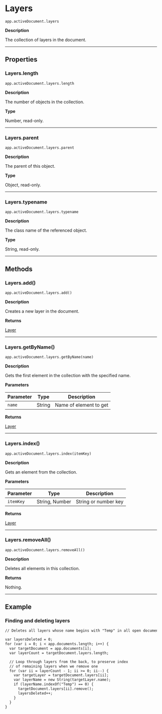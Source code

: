 # Layers

`app.activeDocument.layers`

**Description**

The collection of layers in the document.

---

## Properties

### Layers.length

`app.activeDocument.layers.length`

**Description**

The number of objects in the collection.

**Type**

Number, read-only.

---

### Layers.parent

`app.activeDocument.layers.parent`

**Description**

The parent of this object.

**Type**

Object, read-only.

---

### Layers.typename

`app.activeDocument.layers.typename`

**Description**

The class name of the referenced object.

**Type**

String, read-only.

---

## Methods

### Layers.add()

`app.activeDocument.layers.add()`

**Description**

Creates a new layer in the document.

**Returns**

[Layer](./Layer.md)

---

### Layers.getByName()

`app.activeDocument.layers.getByName(name)`

**Description**

Gets the first element in the collection with the specified name.

**Parameters**

| Parameter   | Type   | Description            |
|-------------|--------|------------------------|
| `name`      | String | Name of element to get |

**Returns**

[Layer](./Layer.md)

---

### Layers.index()

`app.activeDocument.layers.index(itemKey)`

**Description**

Gets an element from the collection.

**Parameters**

| Parameter   | Type           | Description          |
|-------------|----------------|----------------------|
| `itemKey`   | String, Number | String or number key |

**Returns**

[Layer](./Layer.md)

---

### Layers.removeAll()

`app.activeDocument.layers.removeAll()`

**Description**

Deletes all elements in this collection.

**Returns**

Nothing.

---

## Example

### Finding and deleting layers

```default
// Deletes all layers whose name begins with "Temp" in all open documents

var layersDeleted = 0;
for (var i = 0; i < app.documents.length; i++) {
  var targetDocument = app.documents[i];
  var layerCount = targetDocument.layers.length;

  // Loop through layers from the back, to preserve index
  // of remaining layers when we remove one
  for (var ii = layerCount - 1; ii >= 0; ii--) {
    var targetLayer = targetDocument.layers[ii];
    var layerName = new String(targetLayer.name);
    if (layerName.indexOf("Temp") == 0) {
      targetDocument.layers[ii].remove();
      layersDeleted++;
    }
  }
}
```
